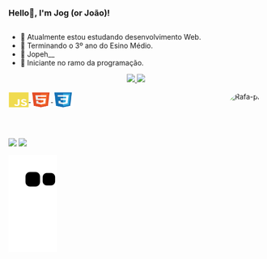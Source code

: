 ### Hello👋, I'm Jog (or João)!
##

- 🌱 Atualmente estou estudando desenvolvimento Web.
- 📖 Terminando o 3º ano do Esino Médio.
- 💬 Jopeh__
- 🍼 Iniciante no ramo da programação.


<div align="center">
  <a href="https://github.com/jogpe">
  <img width="42%" src="https://github-readme-stats.vercel.app/api?username=Jogpe&show_icons=true&theme=tokyonight&include_all_commits=true&count_private=true"/>
  <img width="50%" src="https://github-readme-stats.vercel.app/api/top-langs/?username=jogpe&layout=compact&langs_count=7&theme=tokyonight"/>
</div>

<div style="display: inline_block"><br>
<img align="center" alt="Rafa-Js" height="30" width="40" src="https://raw.githubusercontent.com/devicons/devicon/master/icons/javascript/javascript-plain.svg">
<img align="center" alt="Rafa-HTML" height="30" width="40" src="https://raw.githubusercontent.com/devicons/devicon/master/icons/html5/html5-original.svg">
<img align="center" alt="Rafa-CSS" height="30" width="40" src="https://raw.githubusercontent.com/devicons/devicon/master/icons/css3/css3-original.svg">
<img align="right" alt="Rafa-pic" height="150" style="border-radius:50px;" src="https://media.discordapp.net/attachments/568954159190114334/1048369604218589225/download20221205193446.png?width=498&height=498">
</div>


##

<div style="display: inline_block"><br>

<a href="https://instagram.com/jopeh_" target="_blank"><img src="https://img.shields.io/badge/-Instagram-%23E4405F?style=for-the-badge&logo=instagram&logoColor=white" target="_blank"></a> 
<a href="https://instagram.com/jopeh_" target="_blank"><img src="https://img.shields.io/badge/Blogger-FF5722?style=for-the-badge&logo=blogger&logoColor=white" target="_blank"></a> 

  ![Snake animation](https://github.com/jogpe/jogpe/blob/output/github-contribution-grid-snake.svg)



</div>
